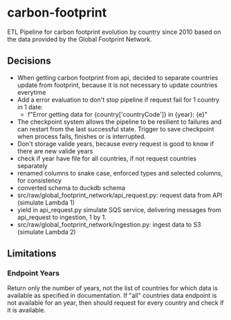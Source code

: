 # carbon-footprint
ETL Pipeline for carbon footprint evolution by country since 2010 based on the data provided by the Global Footprint Network.

## Decisions

- When getting carbon footprint from api, decided to separate countries update from footprint, because it is not necessary to update countries everytime
- Add a error evaluation to don't stop pipeline if request fail for 1 country in 1 date:
    - f"Error getting data for {country['countryCode']} in {year}: {e}"
- The checkpoint system allows the pipeline to be resilient to failures and can restart from the last successful state. Trigger to save checkpoint when process fails, finishes or is interrupted.
- Don't storage valide years, because every request is good to know if there are new valide years
- check if year have file for all countries, if not request countries separately
- renamed columns to snake case, enforced types and selected columns, for consistency
- converted schema to duckdb schema
- src/raw/global_footprint_network/api_request.py: request data from API (simulate Lambda 1)
- yield in api_request.py simulate SQS service, delivering messages from api_request to ingestion, 1 by 1.
- src/raw/global_footprint_network/ingestion.py: ingest data to S3 (simulate Lambda 2)

## Limitations

### Endpoint Years
Return only the number of years, not the list of countries for which data is available as specified in documentation.
If "all" countries data endpoint is not available for an year, then should request for every country and check if it is available.